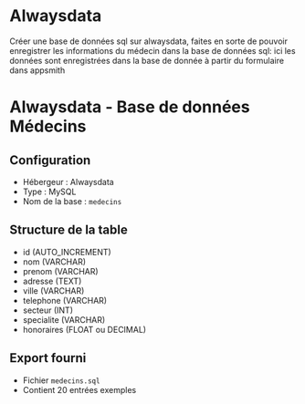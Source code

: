 # Alwaysdata
Créer une base de données sql sur alwaysdata, faites en sorte de pouvoir enregistrer les informations du médecin dans la base de données sql: ici les données sont enregistrées dans la base de donnée à partir du formulaire dans appsmith

# Alwaysdata - Base de données Médecins

## Configuration
- Hébergeur : Alwaysdata
- Type : MySQL
- Nom de la base : `medecins`

## Structure de la table
- id (AUTO_INCREMENT)
- nom (VARCHAR)
- prenom (VARCHAR)
- adresse (TEXT)
- ville (VARCHAR)
- telephone (VARCHAR)
- secteur (INT)
- specialite (VARCHAR)
- honoraires (FLOAT ou DECIMAL)

## Export fourni
- Fichier `medecins.sql`
- Contient 20 entrées exemples
